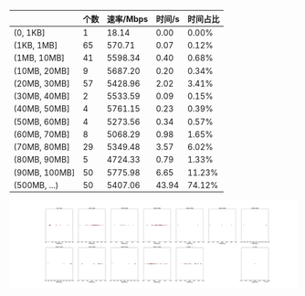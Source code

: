 |   |个数|速率/Mbps|时间/s|时间占比|
|---|---|---|---|---|
|(0, 1KB]|1|18.14|0.00|0.00%|
|(1KB, 1MB]|65|570.71|0.07|0.12%|
|(1MB, 10MB]|41|5598.34|0.40|0.68%|
|(10MB, 20MB]|9|5687.20|0.20|0.34%|
|(20MB, 30MB]|57|5428.96|2.02|3.41%|
|(30MB, 40MB]|2|5533.59|0.09|0.15%|
|(40MB, 50MB]|4|5761.15|0.23|0.39%|
|(50MB, 60MB]|4|5273.56|0.34|0.57%|
|(60MB, 70MB]|8|5068.29|0.98|1.65%|
|(70MB, 80MB]|29|5349.48|3.57|6.02%|
|(80MB, 90MB]|5|4724.33|0.79|1.33%|
|(90MB, 100MB]|50|5775.98|6.65|11.23%|
|(500MB, ...)|50|5407.06|43.94|74.12%|

![](./速率分布.jpg)
